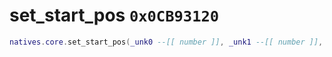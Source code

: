 # set_start_pos `0x0CB93120`

```lua
natives.core.set_start_pos(_unk0 --[[ number ]], _unk1 --[[ number ]], _unk2 --[[ number ]], _unk3 --[[ number ]], _unk4 --[[ number ]])
```